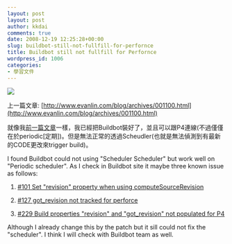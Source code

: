 ```yaml
---
layout: post
layout: post
author: kkdai
comments: true
date: 2008-12-19 12:25:28+00:00
slug: buildbot-still-not-fullfill-for-perfornce
title: Buildbot still not fullfill for Perfornce
wordpress_id: 1006
categories:
- 學習文件
---
```


[![](http://www.axosoft.com/images/partners/Perforce.gif)](http://www.perforce.com)

 

上一篇文章: [http://www.evanlin.com/blog/archives/001100.html](http://www.evanlin.com/blog/archives/001100.html)

 

就像我[前一篇文章](http://www.evanlin.com/blog/archives/001100.html)一樣，我已經把Buildbot裝好了，並且可以跟P4連線(不過僅僅在於periodic[定期])。但是無法正常的透過Scheudler(也就是無法偵測到有最新的CODE更改來trigger build)。

 

I found Buildbot could not using "Scheduler Scheduler" but work well on "Periodic scheduler". As I check in Buildbot site it maybe three known issue as follows:

 

  
  1. [#101 Set "revision" property when using computeSourceRevision](http://buildbot.net/trac/ticket/101)
   
  2. [#127 got_revision not tracked for perforce](http://buildbot.net/trac/ticket/127)
   
  3. [#229 Build properties "revision" and "got_revision" not populated for P4](http://buildbot.net/trac/ticket/229)
 

Although I already change this by the patch but it sill could not fix the "scheduler". I think I will check with Buildbot team as well.
